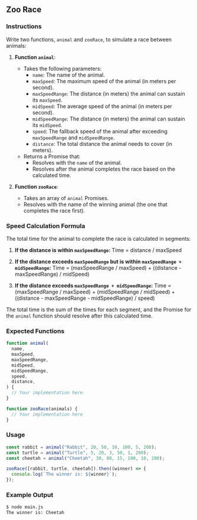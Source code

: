 ## Zoo Race

### Instructions

Write two functions, `animal` and `zooRace`, to simulate a race between animals:

1. **Function `animal`**:

   - Takes the following parameters:
     - `name`: The name of the animal.
     - `maxSpeed`: The maximum speed of the animal (in meters per second).
     - `maxSpeedRange`: The distance (in meters) the animal can sustain its `maxSpeed`.
     - `midSpeed`: The average speed of the animal (in meters per second).
     - `midSpeedRange`: The distance (in meters) the animal can sustain its `midSpeed`.
     - `speed`: The fallback speed of the animal after exceeding `maxSpeedRange` and `midSpeedRange`.
     - `distance`: The total distance the animal needs to cover (in meters).
   - Returns a Promise that:
     - Resolves with the `name` of the animal.
     - Resolves after the animal completes the race based on the calculated time.

2. **Function `zooRace`**:
   - Takes an array of `animal` Promises.
   - Resolves with the name of the winning animal (the one that completes the race first).

### Speed Calculation Formula

The total time for the animal to complete the race is calculated in segments:

1. **If the distance is within `maxSpeedRange`:**
   Time = distance / maxSpeed

2. **If the distance exceeds `maxSpeedRange` but is within `maxSpeedRange + midSpeedRange`:**
   Time = (maxSpeedRange / maxSpeed) + ((distance - maxSpeedRange) / midSpeed)

3. **If the distance exceeds `maxSpeedRange + midSpeedRange`:**
   Time = (maxSpeedRange / maxSpeed) + (midSpeedRange / midSpeed) + ((distance - maxSpeedRange - midSpeedRange) / speed)

The total time is the sum of the times for each segment, and the Promise for the `animal` function should resolve after this calculated time.

### Expected Functions

```js
function animal(
  name,
  maxSpeed,
  maxSpeedRange,
  midSpeed,
  midSpeedRange,
  speed,
  distance,
) {
  // Your implementation here
}

function zooRace(animals) {
  // Your implementation here
}
```

### Usage

```js
const rabbit = animal("Rabbit", 20, 50, 10, 100, 5, 200);
const turtle = animal("Turtle", 5, 20, 3, 50, 1, 200);
const cheetah = animal("Cheetah", 30, 80, 15, 100, 10, 200);

zooRace([rabbit, turtle, cheetah]).then((winner) => {
  console.log(`The winner is: ${winner}`);
});
```

### Example Output

```sh
$ node main.js
The winner is: Cheetah
```
